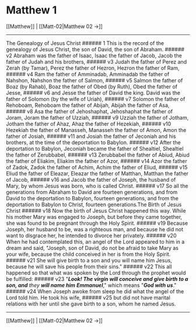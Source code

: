 # Matthew 1

[[Matthew]] | [[Matt-02|Matthew 02 →]]
***

The Genealogy of Jesus Christ ###### 1 This is the record of the genealogy of Jesus Christ, the son of David, the son of Abraham. ###### v2 Abraham was the father of Isaac, Isaac the father of Jacob, Jacob the father of Judah and his brothers, ###### v3 Judah the father of Perez and Zerah (by Tamar), Perez the father of Hezron, Hezron the father of Ram, ###### v4 Ram the father of Amminadab, Amminadab the father of Nahshon, Nahshon the father of Salmon, ###### v5 Salmon the father of Boaz (by Rahab), Boaz the father of Obed (by Ruth), Obed the father of Jesse, ###### v6 and Jesse the father of David the king. David was the father of Solomon (by the wife of Uriah), ###### v7 Solomon the father of Rehoboam, Rehoboam the father of Abijah, Abijah the father of Asa, ###### v8 Asa the father of Jehoshaphat, Jehoshaphat the father of Joram, Joram the father of Uzziah, ###### v9 Uzziah the father of Jotham, Jotham the father of Ahaz, Ahaz the father of Hezekiah, ###### v10 Hezekiah the father of Manasseh, Manasseh the father of Amon, Amon the father of Josiah, ###### v11 and Josiah the father of Jeconiah and his brothers, at the time of the deportation to Babylon. ###### v12 After the deportation to Babylon, Jeconiah became the father of Shealtiel, Shealtiel the father of Zerubbabel, ###### v13 Zerubbabel the father of Abiud, Abiud the father of Eliakim, Eliakim the father of Azor, ###### v14 Azor the father of Zadok, Zadok the father of Achim, Achim the father of Eliud, ###### v15 Eliud the father of Eleazar, Eleazar the father of Matthan, Matthan the father of Jacob, ###### v16 and Jacob the father of Joseph, the husband of Mary, by whom Jesus was born, who is called Christ. ###### v17 So all the generations from Abraham to David are fourteen generations, and from David to the deportation to Babylon, fourteen generations, and from the deportation to Babylon to Christ, fourteen generations.The Birth of Jesus Christ ###### v18 Now the birth of Jesus Christ happened this way. While his mother Mary was engaged to Joseph, but before they came together, she was found to be pregnant through the Holy Spirit. ###### v19 Because Joseph, her husband to be, was a righteous man, and because he did not want to disgrace her, he intended to divorce her privately. ###### v20 When he had contemplated this, an angel of the Lord appeared to him in a dream and said, "Joseph, son of David, do not be afraid to take Mary as your wife, because the child conceived in her is from the Holy Spirit. ###### v21 She will give birth to a son and you will name him Jesus, because he will save his people from their sins." ###### v22 This all happened so that what was spoken by the Lord through the prophet would be fulfilled: ###### v23 "_**Look! The virgin will conceive and give birth to a son, and** they **will name him**_ **_Emmanuel_**," which means "**_God with us_**." ###### v24 When Joseph awoke from sleep he did what the angel of the Lord told him. He took his wife, ###### v25 but did not have marital relations with her until she gave birth to a son, whom he named Jesus.

***
[[Matthew]] | [[Matt-02|Matthew 02 →]]
